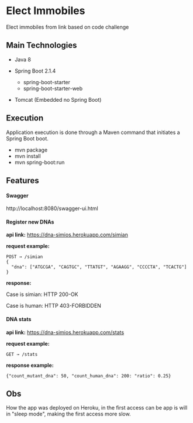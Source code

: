 # Elect Immobiles

Elect immobiles from link based on code challenge 

## Main Technologies
- Java 8

- Spring Boot 2.1.4
    - spring-boot-starter
    - spring-boot-starter-web
    
- Tomcat (Embedded no Spring Boot)

## Execution
Application execution is done through a Maven command that initiates a Spring Boot boot.

- mvn package
- mvn install
- mvn spring-boot:run

## Features

#### Swagger
<a hreg="http://localhost:8080/swagger-ui.html">http://localhost:8080/swagger-ui.html</a>

#### Register new DNAs
**api link:** <a hreg="https://dna-simios.herokuapp.com/simian">https://dna-simios.herokuapp.com/simian</a>

**request example:**
```
POST → /simian
{
  "dna": ["ATGCGA", "CAGTGC", "TTATGT", "AGAAGG", "CCCCTA", "TCACTG"]
}
```
**response:**
<p>Case is simian: HTTP 200-OK</p>
<p>Case is human: HTTP 403-FORBIDDEN</p>

#### DNA stats
**api link:** <a hreg="https://dna-simios.herokuapp.com/stats">https://dna-simios.herokuapp.com/stats</a>

**request example:**
```
GET → /stats
```
**response example:**
```
{"count_mutant_dna": 50, "count_human_dna": 200: "ratio": 0.25}
```



## Obs
How the app was deployed on Heroku, in the first access can be app is will in "sleep mode", making the first access more slow.